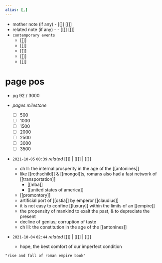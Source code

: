 ```yaml
---
alias: [,]
---
```

- mother note (if any)
		- [[]] [[]]
- related note (if any) -
		- [[]] [[]]
- `contemporary events`
	- [[]]
	- [[]]
	- [[]]
	- [[]]
	- [[]]

# page pos
- pg 92 / 3000

- *pages milestone*
	- [ ] 500
	- [ ] 1000
	- [ ] 1500
	- [ ] 2000
	- [ ] 2500
	- [ ] 3000
	- [ ] 3500

- `2021-10-05`  `00:39` _related_ [[]] | [[]] | [[]]
	- ch II: the internal prosperity in the age of the [[antonines]]
	- like [[rothschild]] & [[mongol]]s, romans also had a fast network of [[transportation]]
		- [[mba]]
		- [[united states of america]]
	- [[promontory]]
	- artificial port of [[ostia]] by emperor [[claudius]]
	- it is not easy to confine [[luxury]] within the limits of an [[empire]]
	- the propensity of mankind to exalt the past, & to depreciate the present
	- decline of genius; corruption of taste
	- ch III: the constitution in the age of the [[antonines]]
- `2021-10-04`  `02:44` _related_ [[]] | [[]] | [[]]
	- hope, the best comfort of our imperfect condition
```query
"rise and fall of roman empire book"
```